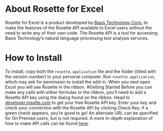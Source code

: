 # About Rosette for Excel  
Rosette for Excel is a product developed by [Basis Technology Corp.](basistech.com) to make the features of the Rosette API available to Excel users without the need to write any of their own code. The Rosette API is a tool for accessing Basis Technology’s natural language processing text analysis services. 
# How to Install  
To install, copy both the `rosette.application` file and the folder (titled with the version number) to your personal computer. Run `rosette.application`, which may ask for permission to install the add-in. When you next open Excel you will see Rosette in the ribbon. 
#Getting Started
Before you can make any calls with either formulas or the ribbon, you’ll need to add a Rosette API key using the dialog found on the ribbon. Head to [developer.rosette.com](developer.rosette.com) to get your free Rosette API key. Enter your key and check your connection with the Rosette API by clicking Check Key. If a green check appears, you’re good to go! An alternate URL can be specified for On Premise users, but is not required. A more in-depth explanation of how to make API calls can be found [here](UseInfo.md).

